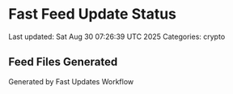 # Fast Feed Update Status
Last updated: Sat Aug 30 07:26:39 UTC 2025
Categories: crypto

## Feed Files Generated

Generated by Fast Updates Workflow
